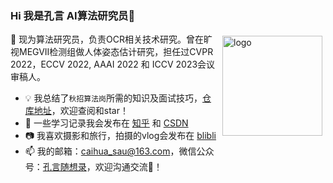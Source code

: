 ### Hi 我是孔言 AI算法研究员👋
<img src="https://github-readme-stats.vercel.app/api?username=kongyan66&show_icons=true" alt="logo" height="160" align="right" style="margin: 5px; margin-bottom: 20px;" />
 

🔭 现为算法研究员，负责OCR相关技术研究。曾在旷视MEGVII检测组做人体姿态估计研究，担任过CVPR 2022，ECCV 2022, AAAI 2022 和 ICCV 2023会议审稿人。
- 💡 我总结了`秋招算法岗`所需的知识及面试技巧，[仓库地址](https://github.com/kongyan66/CV-Algorithm-Interview-Notes)，欢迎查阅和star！
- 📑 一些学习记录我会发布在 [知乎](https://www.zhihu.com/people/kong-yan-95-61) 和 [CSDN](https://blog.csdn.net/qq_41719643)
- 📷 我喜欢摄影和旅行，拍摄的vlog会发布在 [blibli](https://space.bilibili.com/381558745?spm_id_from=333.1007.0.0)
- 📫 我的邮箱：caihua_sau@163.com，微信公众号：[孔言随想录]()，欢迎沟通交流👋！



